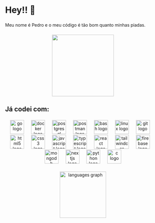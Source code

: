 <h1 align="left">Hey!! 👋</h1>

###

<p align="left">Meu nome é Pedro e o meu código é tão bom quanto minhas piadas.</p>

###

<div align="center">
  <img height="200" src="https://media1.tenor.com/m/eFiBVYw0EmEAAAAd/work-working.gif"  />
</div>

###

<h2 align="left">Já codei com:</h2>

###

<div align="center">
  <img src="https://skillicons.dev/icons?i=go" height="45" alt="go logo"  />
  <img width="15" />
  <img src="https://skillicons.dev/icons?i=docker" height="45" alt="docker logo"  />
  <img width="15" />
  <img src="https://skillicons.dev/icons?i=postgres" height="45" alt="postgresql logo"  />
  <img width="15" />
  <img src="https://skillicons.dev/icons?i=postman" height="45" alt="postman logo"  />
  <img width="15" />
  <img src="https://skillicons.dev/icons?i=bash" height="45" alt="bash logo"  />
  <img width="15" />
  <img src="https://skillicons.dev/icons?i=linux" height="45" alt="linux logo"  />
  <img width="15" />
  <img src="https://skillicons.dev/icons?i=git" height="45" alt="git logo"  />
  <img width="15" />
  <img src="https://skillicons.dev/icons?i=html" height="45" alt="html5 logo"  />
  <img width="15" />
  <img src="https://skillicons.dev/icons?i=css" height="45" alt="css3 logo"  />
  <img width="15" />
  <img src="https://skillicons.dev/icons?i=js" height="45" alt="javascript logo"  />
  <img width="15" />
  <img src="https://skillicons.dev/icons?i=ts" height="45" alt="typescript logo"  />
  <img width="15" />
  <img src="https://skillicons.dev/icons?i=react" height="45" alt="react logo"  />
  <img width="15" />
  <img src="https://skillicons.dev/icons?i=tailwind" height="45" alt="tailwindcss logo"  />
  <img width="15" />
  <img src="https://skillicons.dev/icons?i=firebase" height="45" alt="firebase logo"  />
  <img width="15" />
  <img src="https://skillicons.dev/icons?i=mongodb" height="45" alt="mongodb logo"  />
  <img width="15" />
  <img src="https://skillicons.dev/icons?i=nextjs" height="45" alt="nextjs logo"  />
  <img width="15" />
  <img src="https://skillicons.dev/icons?i=py" height="45" alt="python logo"  />
  <img width="15" />
  <img src="https://skillicons.dev/icons?i=c" height="45" alt="c logo"  />
</div>

###

<div align="center">
  <img src="https://github-readme-stats.vercel.app/api/top-langs?username=PedroMartini98&locale=en&hide_title=false&layout=compact&card_width=320&langs_count=5&theme=dracula&hide_border=false&order=2" height="150" alt="languages graph"  />
</div>

###
